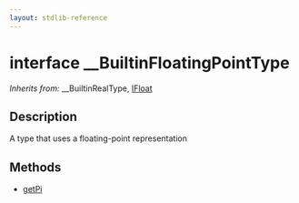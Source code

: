 ```yaml
---
layout: stdlib-reference
---
```


# interface \_\_BuiltinFloatingPointType

*Inherits from:* \_\_BuiltinRealType, [IFloat](/stdlib-reference/interfaces/ifloat-01/index)

## Description

A type that uses a floating-point representation


## Methods

* [getPi](/stdlib-reference/interfaces/builtinfloatingpointtype-0129hm/getpi-3)

